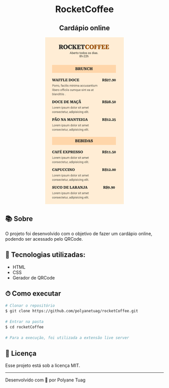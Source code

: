 <div align="center">
  <h1>RocketCoffee</h1>
  <h2>Cardápio online</h2>
  <img justify-content="center" width= '250' src="./src/img.png" />
</div>

## 📚 Sobre

O projeto foi desenvolvido com o objetivo de fazer um cardápio online, podendo ser acessado pelo QRCode.

## 🚀 Tecnologias utilizadas:

- HTML
- CSS
- Gerador de QRCode

## ⏱ Como executar

```bash
# Clonar o repositório
$ git clone https://github.com/polyanetuag/rocketCoffee.git

# Entrar na pasta
$ cd rocketCoffee

# Para a execução, foi utilizada a extensão live server

```

## 📝 Licença

Esse projeto está sob a licença MIT.

---

Desenvolvido com 💜 por Polyane Tuag
